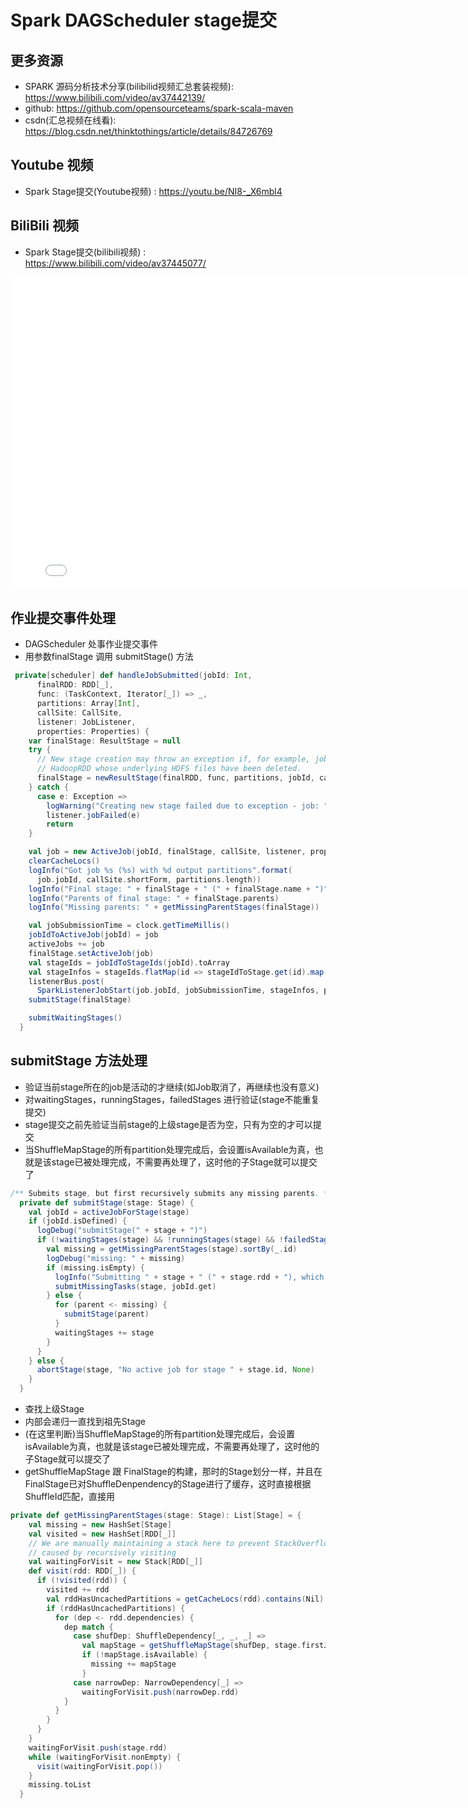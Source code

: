 # Spark DAGScheduler stage提交

## 更多资源
- SPARK 源码分析技术分享(bilibilid视频汇总套装视频): https://www.bilibili.com/video/av37442139/
- github: https://github.com/opensourceteams/spark-scala-maven
- csdn(汇总视频在线看): https://blog.csdn.net/thinktothings/article/details/84726769


## Youtube 视频
- Spark Stage提交(Youtube视频) : https://youtu.be/NI8-_X6mbl4

## BiliBili 视频
- Spark Stage提交(bilibili视频) : https://www.bilibili.com/video/av37445077/

<iframe   width="800" height="500" src="//player.bilibili.com/player.html?aid=37445077&page=1" scrolling="no" border="0" frameborder="no" framespacing="0" allowfullscreen="true"> </iframe>

## 作业提交事件处理
- DAGScheduler 处事作业提交事件
- 用参数finalStage 调用 submitStage() 方法

```scala
 private[scheduler] def handleJobSubmitted(jobId: Int,
      finalRDD: RDD[_],
      func: (TaskContext, Iterator[_]) => _,
      partitions: Array[Int],
      callSite: CallSite,
      listener: JobListener,
      properties: Properties) {
    var finalStage: ResultStage = null
    try {
      // New stage creation may throw an exception if, for example, jobs are run on a
      // HadoopRDD whose underlying HDFS files have been deleted.
      finalStage = newResultStage(finalRDD, func, partitions, jobId, callSite)
    } catch {
      case e: Exception =>
        logWarning("Creating new stage failed due to exception - job: " + jobId, e)
        listener.jobFailed(e)
        return
    }

    val job = new ActiveJob(jobId, finalStage, callSite, listener, properties)
    clearCacheLocs()
    logInfo("Got job %s (%s) with %d output partitions".format(
      job.jobId, callSite.shortForm, partitions.length))
    logInfo("Final stage: " + finalStage + " (" + finalStage.name + ")")
    logInfo("Parents of final stage: " + finalStage.parents)
    logInfo("Missing parents: " + getMissingParentStages(finalStage))

    val jobSubmissionTime = clock.getTimeMillis()
    jobIdToActiveJob(jobId) = job
    activeJobs += job
    finalStage.setActiveJob(job)
    val stageIds = jobIdToStageIds(jobId).toArray
    val stageInfos = stageIds.flatMap(id => stageIdToStage.get(id).map(_.latestInfo))
    listenerBus.post(
      SparkListenerJobStart(job.jobId, jobSubmissionTime, stageInfos, properties))
    submitStage(finalStage)

    submitWaitingStages()
  }
```



##  submitStage 方法处理

- 验证当前stage所在的job是活动的才继续(如Job取消了，再继续也没有意义)
- 对waitingStages，runningStages，failedStages 进行验证(stage不能重复提交)
- stage提交之前先验证当前stage的上级stage是否为空，只有为空的才可以提交
- 当ShuffleMapStage的所有partition处理完成后，会设置isAvailable为真，也就是该stage已被处理完成，不需要再处理了，这时他的子Stage就可以提交了


```scala
/** Submits stage, but first recursively submits any missing parents. */
  private def submitStage(stage: Stage) {
    val jobId = activeJobForStage(stage)
    if (jobId.isDefined) {
      logDebug("submitStage(" + stage + ")")
      if (!waitingStages(stage) && !runningStages(stage) && !failedStages(stage)) {
        val missing = getMissingParentStages(stage).sortBy(_.id)
        logDebug("missing: " + missing)
        if (missing.isEmpty) {
          logInfo("Submitting " + stage + " (" + stage.rdd + "), which has no missing parents")
          submitMissingTasks(stage, jobId.get)
        } else {
          for (parent <- missing) {
            submitStage(parent)
          }
          waitingStages += stage
        }
      }
    } else {
      abortStage(stage, "No active job for stage " + stage.id, None)
    }
  }
```



- 查找上级Stage
- 内部会递归一直找到祖先Stage
- (在这里判断)当ShuffleMapStage的所有partition处理完成后，会设置isAvailable为真，也就是该stage已被处理完成，不需要再处理了，这时他的子Stage就可以提交了
- getShuffleMapStage 跟 FinalStage的构建，那时的Stage划分一样，并且在FinalStage已对ShuffleDenpendency的Stage进行了缓存，这时直接根据ShuffleId匹配，直接用

```scala
private def getMissingParentStages(stage: Stage): List[Stage] = {
    val missing = new HashSet[Stage]
    val visited = new HashSet[RDD[_]]
    // We are manually maintaining a stack here to prevent StackOverflowError
    // caused by recursively visiting
    val waitingForVisit = new Stack[RDD[_]]
    def visit(rdd: RDD[_]) {
      if (!visited(rdd)) {
        visited += rdd
        val rddHasUncachedPartitions = getCacheLocs(rdd).contains(Nil)
        if (rddHasUncachedPartitions) {
          for (dep <- rdd.dependencies) {
            dep match {
              case shufDep: ShuffleDependency[_, _, _] =>
                val mapStage = getShuffleMapStage(shufDep, stage.firstJobId)
                if (!mapStage.isAvailable) {
                  missing += mapStage
                }
              case narrowDep: NarrowDependency[_] =>
                waitingForVisit.push(narrowDep.rdd)
            }
          }
        }
      }
    }
    waitingForVisit.push(stage.rdd)
    while (waitingForVisit.nonEmpty) {
      visit(waitingForVisit.pop())
    }
    missing.toList
  }
```




